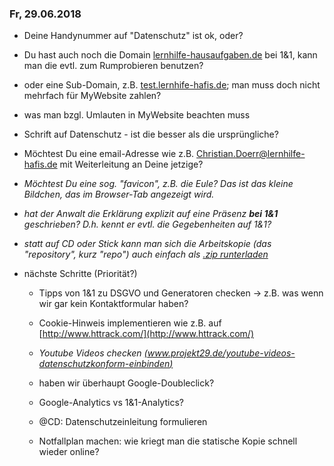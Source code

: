 ### Fr, 29.06.2018 ###
- Deine Handynummer auf "Datenschutz" ist ok, oder?

- Du hast auch noch die Domain [lernhilfe-hausaufgaben.de](https://www.lernhilfe-hausaufgaben.de) bei 1&1,
  kann man die evtl. zum Rumprobieren benutzen?

- oder eine Sub-Domain, z.B. [test.lernhife-hafis.de](https://test.lernhilfe-hafis.de);
  man muss doch nicht mehrfach für MyWebsite zahlen?

- was man bzgl. Umlauten in MyWebsite beachten muss

- Schrift auf Datenschutz - ist die besser als die ursprüngliche?

- Möchtest Du eine email-Adresse
  wie z.B. Christian.Doerr@lernhilfe-hafis.de
  mit Weiterleitung an Deine jetzige?

- *Möchtest Du eine sog. "favicon", z.B. die Eule? Das ist das kleine Bildchen, das im Browser-Tab angezeigt wird.*

- *hat der Anwalt die Erklärung explizit auf eine Präsenz **bei 1&1** geschrieben?
  D.h. kennt er evtl. die Gegebenheiten auf 1&1?*

- *statt auf CD oder Stick kann man sich die Arbeitskopie (das "repository", kurz "repo")
  auch einfach als [.zip runterladen](https://github.com/meisl/hafis/archive/master.zip)*

- nächste Schritte (Priorität?)
  * Tipps von 1&1 zu DSGVO und Generatoren checken
    -> z.B. was wenn wir gar kein Kontaktformular haben?

  * Cookie-Hinweis implementieren wie z.B. auf [http://www.httrack.com/](http://www.httrack.com/)

  * *Youtube Videos checken [(www.projekt29.de/youtube-videos-datenschutzkonform-einbinden)](https://www.projekt29.de/youtube-videos-datenschutzkonform-einbinden)*

  * haben wir überhaupt Google-Doubleclick?

  * Google-Analytics vs 1&1-Analytics?

  * @CD: Datenschutzeinleitung formulieren

  * Notfallplan machen: wie kriegt man die 
    statische Kopie schnell wieder online?
